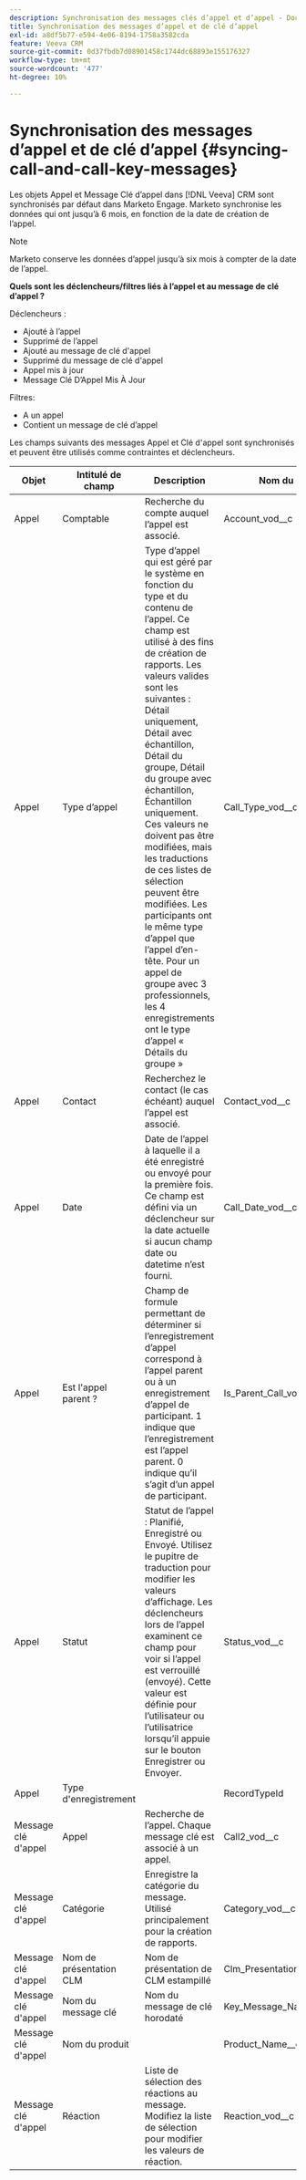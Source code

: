 ```yaml
---
description: Synchronisation des messages clés d’appel et d’appel - Documents Marketo - Documentation du produit
title: Synchronisation des messages d’appel et de clé d’appel
exl-id: a8df5b77-e594-4e06-8194-1758a3582cda
feature: Veeva CRM
source-git-commit: 0d37fbdb7d08901458c1744dc68893e155176327
workflow-type: tm+mt
source-wordcount: '477'
ht-degree: 10%

---
```


# Synchronisation des messages d’appel et de clé d’appel {#syncing-call-and-call-key-messages}

Les objets Appel et Message Clé d’appel dans [!DNL Veeva] CRM sont synchronisés par défaut dans Marketo Engage. Marketo synchronise les données qui ont jusqu’à 6 mois, en fonction de la date de création de l’appel.

>[!NOTE]
>
>Marketo conserve les données d’appel jusqu’à six mois à compter de la date de l’appel.

**Quels sont les déclencheurs/filtres liés à l’appel et au message de clé d’appel ?**

Déclencheurs :

* Ajouté à l’appel
* Supprimé de l’appel
* Ajouté au message de clé d&#39;appel
* Supprimé du message de clé d&#39;appel
* Appel mis à jour
* Message Clé D’Appel Mis À Jour

Filtres:

* A un appel
* Contient un message de clé d’appel

Les champs suivants des messages Appel et Clé d&#39;appel sont synchronisés et peuvent être utilisés comme contraintes et déclencheurs.

<table>
  <colgroup>
    <col>
    <col>
    <col>
    <col>
    <col>
  </colgroup>
  <thead>
    <tr>
      <th>
        Objet
      </th>
      <th>
        Intitulé de champ
      </th>
      <th>
        Description
      </th>
      <th>
        Nom du champ
      </th>
      <th>
        Type de données
      </th>
    </tr>
  </thead>
  <tbody>
    <tr>
      <td>Appel</td>
      <td>Comptable</td>
      <td>Recherche du compte auquel l’appel est associé.</td>
      <td>Account_vod__c</td>
      <td>Recherche (compte)</td>
    </tr>
    <tr>
      <td>Appel</td>
      <td>Type d’appel</td>
      <td>Type d’appel qui est géré par le système en fonction du type et du contenu de l’appel. Ce champ est utilisé à des fins de création de rapports. Les valeurs valides sont les suivantes : Détail uniquement, Détail avec échantillon, Détail du groupe, Détail du groupe avec échantillon, Échantillon uniquement. Ces valeurs ne doivent pas être modifiées, mais les traductions de ces listes de sélection peuvent être modifiées. Les participants ont le même type d’appel que l’appel d’en-tête. Pour un appel de groupe avec 3 professionnels, les 4 enregistrements ont le type d’appel « Détails du groupe »</td>
      <td>Call_Type_vod__c</td>
      <td>Liste de sélection</td>
    </tr>
    <tr>
     <td>Appel</td>
      <td>Contact</td>
      <td>Recherchez le contact (le cas échéant) auquel l’appel est associé.</td>
      <td>Contact_vod__c</td>
      <td>Recherche (contact)</td>
    </tr>
    <tr>
      <td>Appel</td>
      <td>Date</td>
      <td>Date de l’appel à laquelle il a été enregistré ou envoyé pour la première fois. Ce champ est défini via un déclencheur sur la date actuelle si aucun champ date ou datetime n’est fourni.</td>
      <td>Call_Date_vod__c</td>
      <td>Date</td>
    </tr>
    <tr>
      <td>Appel</td>
      <td>Est l'appel parent ?</td>
      <td>Champ de formule permettant de déterminer si l’enregistrement d’appel correspond à l’appel parent ou à un enregistrement d’appel de participant. 1 indique que l’enregistrement est l’appel parent. 0 indique qu’il s’agit d’un appel de participant.</td>
      <td>Is_Parent_Call_vod__c</td>
      <td>Formule (Nombre)</td>
    </tr>
    <tr>
      <td>Appel</td>
      <td>Statut</td>
      <td>Statut de l’appel : Planifié, Enregistré ou Envoyé. Utilisez le pupitre de traduction pour modifier les valeurs d’affichage. Les déclencheurs lors de l’appel examinent ce champ pour voir si l’appel est verrouillé (envoyé). Cette valeur est définie pour l’utilisateur ou l’utilisatrice lorsqu’il appuie sur le bouton Enregistrer ou Envoyer.</td>
      <td>Status_vod__c</td>
      <td>Liste de sélection</td>
    </tr>
    <tr>
      <td>Appel</td>
      <td>Type d'enregistrement</td>
      <td> </td>
      <td>RecordTypeId</td>
      <td>Type d'enregistrement</td>
    </tr>
    <tr>
      <td>Message clé d'appel</td>
      <td>Appel</td>
      <td>Recherche de l’appel. Chaque message clé est associé à un appel.</td>
      <td>Call2_vod__c</td>
      <td>Principal-Detail(Appel)</td>
    </tr>
    <tr>
      <td>Message clé d'appel</td>
      <td>Catégorie</td>
      <td>Enregistre la catégorie du message. Utilisé principalement pour la création de rapports.</td>
      <td>Category_vod__c</td>
      <td>Liste de sélection</td>
    </tr>
    <tr>
      <td>Message clé d'appel</td>
      <td>Nom de présentation CLM</td>
      <td>Nom de présentation de CLM estampillé</td>
      <td>Clm_Presentation_Name_vod__c</td>
      <td>Texte (80)</td>
    </tr>
    <tr>
      <td>Message clé d'appel</td>
      <td>Nom du message clé</td>
      <td>Nom du message de clé horodaté</td>
      <td>Key_Message_Name_vod__c</td>
      <td>Texte (80)</td>
    </tr>
    <tr>
      <td>Message clé d'appel</td>
      <td>Nom du produit</td>
      <td> </td>
      <td>Product_Name__c</td>
      <td>Formule (texte)</td>
    </tr>
    <tr>
      <td>Message clé d'appel</td>
      <td>Réaction </a>
      </td>
      <td>Liste de sélection des réactions au message. Modifiez la liste de sélection pour modifier les valeurs de réaction.</td>
      <td>Reaction_vod__c</td>
      <td>Liste de sélection</td>
    </tr>
  </tbody>
</table>
